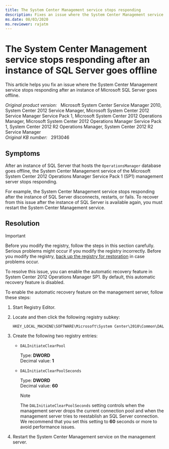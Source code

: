 ```yaml
---
title: The System Center Management service stops responding
description: Fixes an issue where the System Center Management service stops responding after an instance of SQL Server disconnects, restarts, or fails.
ms.date: 08/03/2020
ms.reviewer: rajatm
---
```

# The System Center Management service stops responding after an instance of SQL Server goes offline

This article helps you fix an issue where the System Center Management service stops responding after an instance of Microsoft SQL Server goes offline.

_Original product version:_ &nbsp; Microsoft System Center Service Manager 2010, System Center 2012 Service Manager, Microsoft System Center 2012 Service Manager Service Pack 1, Microsoft System Center 2012 Operations Manager, Microsoft System Center 2012 Operations Manager Service Pack 1, System Center 2012 R2 Operations Manager, System Center 2012 R2 Service Manager  
_Original KB number:_ &nbsp; 2913046

## Symptoms

After an instance of SQL Server that hosts the `OperationsManager` database goes offline, the System Center Management service of the Microsoft System Center 2012 Operations Manager Service Pack 1 (SP1) management server stops responding.

For example, the System Center Management service stops responding after the instance of SQL Server disconnects, restarts, or fails. To recover from this issue after the instance of SQL Server is available again, you must restart the System Center Management service.

## Resolution

> [!IMPORTANT]
> Before you modify the registry, follow the steps in this section carefully. Serious problems might occur if you modify the registry incorrectly. Before you modify the registry, [back up the registry for restoration](https://support.microsoft.com/help/322756) in case problems occur.

To resolve this issue, you can enable the automatic recovery feature in System Center 2012 Operations Manager SP1. By default, this automatic recovery feature is disabled.

To enable the automatic recovery feature on the management server, follow these steps:

1. Start Registry Editor.
2. Locate and then click the following registry subkey:

    `HKEY_LOCAL_MACHINE\SOFTWARE\Microsoft\System Center\2010\Common\DAL`

3. Create the following two registry entries:

   - `DALInitiateClearPool`

     Type: **DWORD**  
     Decimal value: **1**

   - `DALInitiateClearPoolSeconds`

     Type: **DWORD**  
     Decimal value: **60**

     > [!NOTE]
     > The `DALInitiateClearPoolSeconds` setting controls when the management server drops the current connection pool and when the management server tries to reestablish an SQL Server connection. We recommend that you set this setting to **60** seconds or more to avoid performance issues.

4. Restart the System Center Management service on the management server.
